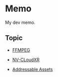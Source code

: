 # Memo
My dev memo.

## Topic

* [FFMPEG](https://hackmd.io/CeadEbWiTY2XYGxqZQsLfQ)  

* [NV-CLoudXR](https://hackmd.io/nyW44lZpSiSs6tii8V8mPQ)  

* [Addressable Assets](https://hackmd.io/@shinn716/BkUzm6J49)  
